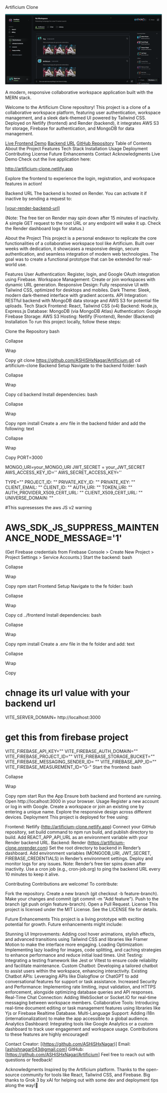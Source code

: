 Artificium Clone

![Artificium Clone Preview](preview.png)

A modern, responsive collaborative workspace application built with the MERN stack.

Welcome to the Artificium Clone repository! This project is a clone of a collaborative workspace platform, featuring user authentication, workspace management, and a sleek dark-themed UI powered by Tailwind CSS. Deployed on Netlify (frontend) and Render (backend), it integrates AWS S3 for storage, Firebase for authentication, and MongoDB for data management.

[Live Frontend Demo](http://artificium-clone.netlify.app)
[Backend URL](https://artificium-clone.onrender.com)
[GitHub Repository](https://github.com/ASHiSHxNagar/Artificium)
Table of Contents
About the Project
Features
Tech Stack
Installation
Usage
Deployment
Contributing
License
Future Enhancements
Contact
Acknowledgments
Live Demo
Check out the live application here:

http://artificium-clone.netlify.app

Explore the frontend to experience the login, registration, and workspace features in action!

Backend URL
The backend is hosted on Render. You can activate it if inactive by sending a request to:

[\[your-render-backend-url\]](https://artificium-clone.onrender.com)

(Note: The free tier on Render may spin down after 15 minutes of inactivity. A simple GET request to the root URL or any endpoint will wake it up. Check the Render dashboard logs for status.)

About the Project
This project is a personal endeavor to replicate the core functionalities of a collaborative workspace tool like Artificium. Built over weeks with dedication, it showcases a responsive design, secure authentication, and seamless integration of modern web technologies. The goal was to create a functional prototype that can be extended for real-world use.

Features
User Authentication: Register, login, and Google OAuth integration using Firebase.
Workspace Management: Create or join workspaces with dynamic URL generation.
Responsive Design: Fully responsive UI with Tailwind CSS, optimized for desktops and mobiles.
Dark Theme: Sleek, modern dark-themed interface with gradient accents.
API Integration: RESTful backend with MongoDB data storage and AWS S3 for potential file uploads.
Tech Stack
Frontend: React, Tailwind CSS (v4)
Backend: Node.js, Express.js
Database: MongoDB (via MongoDB Atlas)
Authentication: Google Firebase
Storage: AWS S3
Hosting: Netlify (Frontend), Render (Backend)
Installation
To run this project locally, follow these steps:

Clone the Repository
bash

Collapse

Wrap

Copy
git clone https://github.com/ASHiSHxNagar/Artificium.git
cd artificium-clone
Backend Setup
Navigate to the backend folder:
bash

Collapse

Wrap

Copy
cd backend
Install dependencies:
bash

Collapse

Wrap

Copy
npm install
Create a .env file in the backend folder and add the following:
text

Collapse

Wrap

Copy
PORT=3000

MONGO_URI=your_MONGO_URI
JWT_SECRET = your_JWT_SECRET
AWS_ACCESS_KEY_ID=''
AWS_SECRET_ACCESS_KEY=''

TYPE=""
PROJECT_ID: ""
PRIVATE_KEY_ID: ""
PRIVATE_KEY: ""
CLIENT_EMAIL: ""
CLIENT_ID: ""
AUTH_URI: ""
TOKEN_URI: ""
AUTH_PROVIDER_X509_CERT_URL: ""
CLIENT_X509_CERT_URL: ""
UNIVERSE_DOMAIN: ""

#This supresesses the aws JS v2 warning

# AWS_SDK_JS_SUPPRESS_MAINTENANCE_NODE_MESSAGE='1'

(Get Firebase credentials from Firebase Console > Create New Project > Project Settings > Service Accounts.)
Start the backend:
bash

Collapse

Wrap

Copy
npm start
Frontend Setup
Navigate to the fe folder:
bash

Collapse

Wrap

Copy
cd ../frontend
Install dependencies:
bash

Collapse

Wrap

Copy
npm install
Create a .env file in the fe folder and add:
text

Collapse

Wrap

Copy

# chnage its url value with your backend url

VITE_SERVER_DOMAIN= http://localhost:3000

# get this from firebase project

VITE_FIREBASE_API_KEY=""
VITE_FIREBASE_AUTH_DOMAIN=""
VITE_FIREBASE_PROJECT_ID=""
VITE_FIREBASE_STORAGE_BUCKET=""
VITE_FIREBASE_MESSAGING_SENDER_ID= ""
VITE_FIREBASE_APP_ID=""
VITE_FIREBASE_MEASUREMENT_ID="G-"
Start the frontend:
bash

Collapse

Wrap

Copy
npm start
Run the App
Ensure both backend and frontend are running. Open http://localhost:3000 in your browser.
Usage
Register a new account or log in with Google.
Create a workspace or join an existing one by entering a unique name.
Explore the responsive design across different devices.
Deployment
This project is deployed for free using:

Frontend: Netlify (http://artificium-clone.netlify.app)
Connect your GitHub repository, set build command to npm run build, and publish directory to build.
Add REACT_APP_API_URL as an environment variable with your Render backend URL.
Backend: Render (https://artificium-clone.onrender.com)
Set the root directory to backend in Render’s dashboard.
Add environment variables (MONGODB_URI, JWT_SECRET, FIREBASE_CREDENTIALS) in Render’s environment settings.
Deploy and monitor logs for any issues.
Note: Render’s free tier spins down after inactivity. Use a cron job (e.g., cron-job.org) to ping the backend URL every 10 minutes to keep it alive.

Contributing
Contributions are welcome! To contribute:

Fork the repository.
Create a new branch (git checkout -b feature-branch).
Make your changes and commit (git commit -m "Add feature").
Push to the branch (git push origin feature-branch).
Open a Pull Request.
License
This project is licensed under the MIT License. See the LICENSE file for details.

Future Enhancements
This project is a living prototype with exciting potential for growth. Future enhancements might include:

Stunning UI Improvements: Adding cool hover animations, stylish effects, and advanced transitions using Tailwind CSS and libraries like Framer Motion to make the interface more engaging.
Loading Optimization: Implementing lazy loading for images, code splitting, and caching strategies to enhance performance and reduce initial load times.
Unit Testing: Integrating a testing framework like Jest or Vitest to ensure code reliability and facilitate maintenance.
Custom Chatbot: Developing a tailored chatbot to assist users within the workspace, enhancing interactivity.
Existing Chatbot APIs: Leveraging APIs like Dialogflow or ChatGPT to add conversational features for support or task assistance.
Increased Security and Performance: Implementing rate limiting, input validation, and HTTPS enforcement, alongside optimizing database queries and API responses.
Real-Time Chat Connection: Adding WebSocket or Socket.IO for real-time messaging between workspace members.
Collaborative Tools: Introducing real-time document editing or task management features using libraries like Yjs or Firebase Realtime Database.
Multi-Language Support: Adding i18n (internationalization) to make the app accessible to a global audience.
Analytics Dashboard: Integrating tools like Google Analytics or a custom dashboard to track user engagement and workspace usage.
Contributions to these features are highly encouraged!

Contact
Creator: [(https://github.com/ASHiSHxNagar)]
Email: [ashishnagar043@gmail.com]
GitHub: [https://github.com/ASHiSHxNagar/Artificium]
Feel free to reach out with questions or feedback!

Acknowledgments
Inspired by the Artificium platform.
Thanks to the open-source community for tools like React, Tailwind CSS, and Firebase.
Big thanks to Grok 3 by xAI for helping out with some dev and deployment tips along the way!🫡
